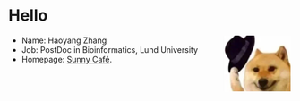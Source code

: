 #  Hello 
<img src="https://github.com/zhanghaoyang0/zhanghaoyang0/blob/main/pic/dogwithhat.png" width = "120" height = "100" align=right />

* Name: Haoyang Zhang
* Job: PostDoc in Bioinformatics, Lund University
* Homepage: [Sunny Café](https://zhanghaoyang0.uk/).

